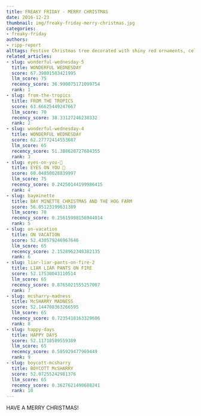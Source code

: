 ```yaml
---
title: FREAKY FRIDAY - MERRY CHRISTMAS
date: 2016-12-23
thumbnail: img/freaky-friday-merry-christmas.jpg
categories:
- freaky-friday
authors:
- ripp-report
alttags: Festive Christmas tree decorated with shiny red ornaments, celebrating a merry holiday season
related_articles:
- slug: wonderful-wednesday-5
  title: WONDERFUL WEDNESDAY
  score: 67.39801503421995
  llm_score: 75
  recency_score: 36.990075171099754
  rank: 1
- slug: from-the-tropics
  title: FROM THE TROPICS
  score: 63.66625449247667
  llm_score: 70
  recency_score: 38.33127246238332
  rank: 2
- slug: wonderful-wednesday-4
  title: WONDERFUL WEDNESDAY
  score: 62.27772414553687
  llm_score: 65
  recency_score: 51.388620727684355
  rank: 3
- slug: eyes-on-you-👀
  title: EYES ON YOU 👀
  score: 60.04850028839997
  llm_score: 75
  recency_score: 0.24250144199986415
  rank: 4
- slug: bayminette
  title: BAY MINETTE CHRISTMAS AND THE HOG FARM
  score: 56.05123199631389
  llm_score: 70
  recency_score: 0.25615998156944014
  rank: 5
- slug: on-vacation
  title: ON VACATION
  score: 52.430579246967646
  llm_score: 65
  recency_score: 2.1528962348382135
  rank: 6
- slug: liar-liar-pants-on-fire-2
  title: LIAR LIAR PANTS ON FIRE
  score: 52.17530043110514
  llm_score: 65
  recency_score: 0.8765021555257007
  rank: 7
- slug: mcsharry-madness
  title: McSHARRY MADNESS
  score: 52.144708363266595
  llm_score: 65
  recency_score: 0.7235418163329606
  rank: 8
- slug: happy-days
  title: HAPPY DAYS
  score: 52.11718589559389
  llm_score: 65
  recency_score: 0.585929477969449
  rank: 9
- slug: boycott-mcsharry
  title: BOYCOTT McSHARRY
  score: 52.07255242981376
  llm_score: 65
  recency_score: 0.3627621490688241
  rank: 10
---
```

HAVE A MERRY CHRISTMAS!
